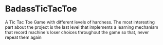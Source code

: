 # BadassTicTacToe
A Tic Tac Toe Game with different levels of hardness. The most interesting part about the project is the last level that implements a learning mechanism that record machine's loser choices throughout the game so that, never repeat them again

